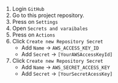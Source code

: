 1. Login `GitHub`
2. Go to this project repository.
3. Press on `Settings`
4. Open `Secrets and varaibales`
5. Press on `Actions`
6. Click `Create new Repository Secret`
    * Add `Name` ->  `AWS_ACCESS_KEY_ID`
    * Add `Secret` -> `[YourAWSAccessKeyId]`
7. Click `Create new Repository Secret`
    * Add `Name` ->  `AWS_SECRET_ACCESS_KEY`
    * Add `Secret` -> `[YourSecretAcessKey]`